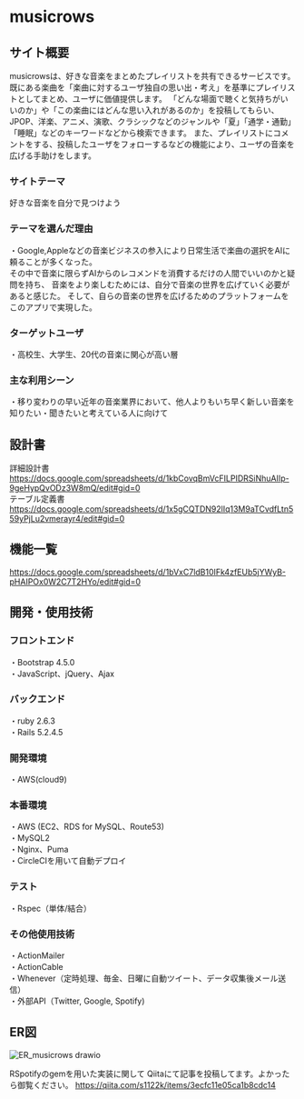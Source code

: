  # musicrows

## サイト概要

musicrowsは、好きな音楽をまとめたプレイリストを共有できるサービスです。<br>
既にある楽曲を「楽曲に対するユーザ独自の思い出・考え」を基準にプレイリストとしてまとめ、ユーザに価値提供します。
「どんな場面で聴くと気持ちがいいのか」や「この楽曲にはどんな思い入れがあるのか」を投稿してもらい、
JPOP、洋楽、アニメ、演歌、クラシックなどのジャンルや「夏」「通学・通勤」「睡眠」などのキーワードなどから検索できます。
また、プレイリストにコメントをする、投稿したユーザをフォローするなどの機能により、ユーザの音楽を広げる手助けをします。

### サイトテーマ
好きな音楽を自分で見つけよう

### テーマを選んだ理由

・Google,Appleなどの音楽ビジネスの参入により日常生活で楽曲の選択をAIに頼ることが多くなった。<br>
その中で音楽に限らずAIからのレコメンドを消費するだけの人間でいいのかと疑問を持ち、
音楽をより楽しむためには、自分で音楽の世界を広げていく必要があると感じた。
そして、自らの音楽の世界を広げるためのプラットフォームをこのアプリで実現した。

### ターゲットユーザ
・高校生、大学生、20代の音楽に関心が高い層

### 主な利用シーン
・移り変わりの早い近年の音楽業界において、他人よりもいち早く新しい音楽を知りたい・聞きたいと考えている人に向けて

## 設計書
詳細設計書　https://docs.google.com/spreadsheets/d/1kbCovqBmVcFILPIDRSiNhuAIIp-9geHypQvODz3W8mQ/edit#gid=0<br>
テーブル定義書　https://docs.google.com/spreadsheets/d/1x5gCQTDN92lIq13M9aTCvdfLtn559yPjLu2vmerayr4/edit#gid=0

## 機能一覧
https://docs.google.com/spreadsheets/d/1bVxC7ldB10IFk4zfEUb5jYWyB-pHAIPOx0W2C7T2HYo/edit#gid=0

## 開発・使用技術

### フロントエンド
・Bootstrap 4.5.0<br>
・JavaScript、jQuery、Ajax

### バックエンド
・ruby 2.6.3<br>
・Rails 5.2.4.5

### 開発環境
・AWS(cloud9)

### 本番環境
・AWS (EC2、RDS for MySQL、Route53)<br>
・MySQL2<br>
・Nginx、Puma<br>
・CircleCIを用いて自動デプロイ

### テスト
・Rspec（単体/結合）

### その他使用技術
・ActionMailer<br>
・ActionCable<br>
・Whenever（定時処理、毎金、日曜に自動ツイート、データ収集後メール送信）<br>
・外部API（Twitter, Google, Spotify)

## ER図
![ER_musicrows drawio](https://user-images.githubusercontent.com/73706481/113313495-43d5a200-9346-11eb-97ba-42d5cad960f2.png)

RSpotifyのgemを用いた実装に関して
Qiitaにて記事を投稿してます。よかったら御覧ください。
https://qiita.com/s1122k/items/3ecfc11e05ca1b8cdc14
